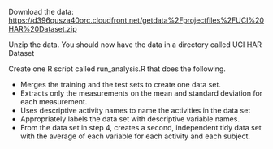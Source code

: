 Download the data: https://d396qusza40orc.cloudfront.net/getdata%2Fprojectfiles%2FUCI%20HAR%20Dataset.zip

Unzip the data.  You should now have the data in a directory called UCI HAR Dataset

Create one R script called run_analysis.R that does the following.
* Merges the training and the test sets to create one data set.
* Extracts only the measurements on the mean and standard deviation for each measurement.
* Uses descriptive activity names to name the activities in the data set
* Appropriately labels the data set with descriptive variable names.
* From the data set in step 4, creates a second, independent tidy data set with the average of each variable for each activity and each subject.


